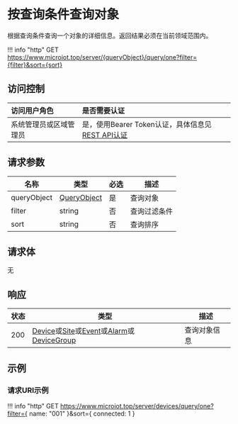 # 按查询条件查询对象

根据查询条件查询一个对象的详细信息。返回结果必须在当前领域范围内。

!!! info "http"
    GET https://www.microiot.top/server/{queryObject}/query/one?filter={filter}&sort={sort}

## 访问控制

| 访问用户角色           | 是否需要认证                                 |
| :--------------------- | :------------------------------------------- |
| 系统管理员或区域管理员 | 是，使用Bearer Token认证，具体信息见[REST API认证](../api.md) |

## 请求参数

| 名称        | 类型                                  | 必选 | 描述         |
| ----------- | ------------------------------------- | ---- | ------------ |
| queryObject | [QueryObject](queryid.md#queryobject) | 是   | 查询对象     |
| filter      | string                                | 否   | 查询过滤条件 |
| sort        | string                                | 否   | 查询排序     |

## 请求体

无

## 响应

| 状态 | 类型          | 描述           |
| ---- | ------------- | -------------- |
| 200  | [Device](../device/adddevice.md#device)或[Site](../site/addsite.md#site)或[Event](../event/addevent.md#event)或[Alarm](../alarm/addalarm.md#alarm)或[DeviceGroup](../devicegroup/adddevicegroup.md#devicegroup) | 查询对象信息 |



## 示例

### 请求URI示例

!!! info "http"
    GET https://www.microiot.top/server/devices/query/one?filter={ name: "001" }&sort={ connected: 1 }



